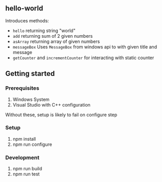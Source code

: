 ## hello-world

Introduces methods:
- `hello` returning string "world"
- `add` returning sum of 2 given numbers
- `asArray` returning array of given numbers
- `messageBox` Uses `MessageBox` from windows api to with given title and message
- `getCounter` and `incrementCounter` for interacting with static counter
## Getting started

### Prerequisites

1. Windows System
2. Visual Studio with C++ configuration

Without these, setup is likely to fail on configure step 

### Setup
1. npm install
2. npm run configure

### Development
1. npm run build
2. npm run test